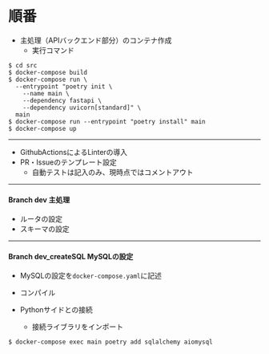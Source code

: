 # 順番

* 主処理（APIバックエンド部分）のコンテナ作成
	- 実行コマンド

```terminal
$ cd src
$ docker-compose build
$ docker-compose run \
  --entrypoint "poetry init \
    --name main \
    --dependency fastapi \
    --dependency uvicorn[standard]" \
  main
$ docker-compose run --entrypoint "poetry install" main
$ docker-compose up
```

---

* GithubActionsによるLinterの導入
* PR・Issueのテンプレート設定
	- 自動テストは記入のみ、現時点ではコメントアウト

---

#### Branch dev 主処理

* ルータの設定
* スキーマの設定

---

#### Branch dev_createSQL MySQLの設定

* MySQLの設定を`docker-compose.yaml`に記述
* コンパイル

* Pythonサイドとの接続
	- 接続ライブラリをインポート

```
$ docker-compose exec main poetry add sqlalchemy aiomysql
```